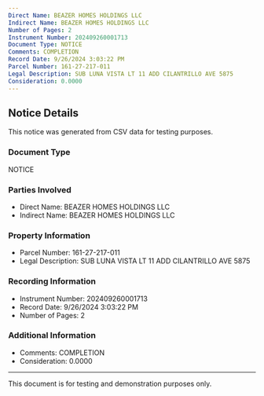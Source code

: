 ```yaml
---
Direct Name: BEAZER HOMES HOLDINGS LLC
Indirect Name: BEAZER HOMES HOLDINGS LLC
Number of Pages: 2
Instrument Number: 202409260001713
Document Type: NOTICE
Comments: COMPLETION
Record Date: 9/26/2024 3:03:22 PM
Parcel Number: 161-27-217-011
Legal Description: SUB LUNA VISTA LT 11 ADD CILANTRILLO AVE 5875
Consideration: 0.0000
---
```


## Notice Details

This notice was generated from CSV data for testing purposes.

### Document Type
NOTICE

### Parties Involved
- Direct Name: BEAZER HOMES HOLDINGS LLC
- Indirect Name: BEAZER HOMES HOLDINGS LLC

### Property Information
- Parcel Number: 161-27-217-011
- Legal Description: SUB LUNA VISTA LT 11 ADD CILANTRILLO AVE 5875

### Recording Information
- Instrument Number: 202409260001713
- Record Date: 9/26/2024 3:03:22 PM
- Number of Pages: 2

### Additional Information
- Comments: COMPLETION
- Consideration: 0.0000

---

This document is for testing and demonstration purposes only.
